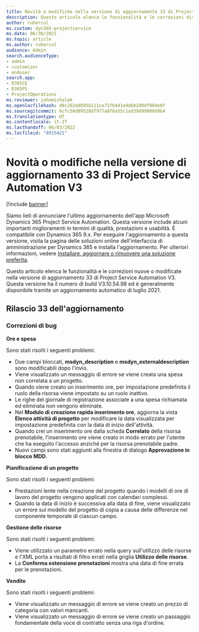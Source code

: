```yaml
---
title: Novità o modifiche nella versione di aggiornamento 33 di Project Service Automation V3
description: Questo articolo elenca le funzionalità e le correzioni disponibili nella versione di aggiornamento 33 di Project Service Automation V3.
author: ruhercul
ms.custom: dyn365-projectservice
ms.date: 06/30/2021
ms.topic: article
ms.author: ruhercul
audience: Admin
search.audienceType:
- admin
- customizer
- enduser
search.app:
- D365CE
- D365PS
- ProjectOperations
ms.reviewer: johnmichalak
ms.openlocfilehash: d9c282e8b95b111ce71fb441e4dbb2d04f904e0f
ms.sourcegitcommit: 6cfc50d89528df977a8f6a55c1ad39d99800d9b4
ms.translationtype: HT
ms.contentlocale: it-IT
ms.lasthandoff: 06/03/2022
ms.locfileid: "8915421"
---
```

# <a name="whats-new-or-changed-in-project-service-automation-update-release-33-v3"></a>Novità o modifiche nella versione di aggiornamento 33 di Project Service Automation V3

[!include [banner](../includes/psa-now-project-operations.md)]

Siamo lieti di annunciare l'ultimo aggiornamento dell'app Microsoft Dynamics 365 Project Service Automation. Questa versione include alcuni importanti miglioramenti in termini di qualità, prestazioni e usabilità. È compatibile con Dynamics 365 9.x. Per eseguire l'aggiornamento a questa versione, visita la pagina delle soluzioni online dell'interfaccia di amministrazione per Dynamics 365 e installa l'aggiornamento. Per ulteriori informazioni, vedere [Installare, aggiornare o rimuovere una soluzione preferita](/power-platform/admin/install-remove-preferred-solution).

Questo articolo elenca le funzionalità e le correzioni nuove o modificate nella versione di aggiornamento 33 di Project Service Automation V3. Questa versione ha il numero di build V3.10.54.98 ed è generalmente disponibile tramite un aggiornamento automatico di luglio 2021.

## <a name="update-release-33"></a>Rilascio 33 dell'aggiornamento

### <a name="bug-fixes"></a>Correzioni di bug

**Ore e spesa**

Sono stati risolti i seguenti problemi:

- Due campi bloccati, **msdyn_description** e **msdyn_externaldescription** sono modificabili dopo l'invio.
- Viene visualizzato un messaggio di errore se viene creata una spesa non correlata a un progetto.
- Quando viene creato un inserimento ore, per impostazione predefinita il ruolo della risorsa viene impostato su un ruolo inattivo.
- Le righe del giornale di registrazione associate a una spesa richiamata ed eliminata non vengono eliminate.
- Nel **Modulo di creazione rapida inserimento ore**, aggiorna la vista **Elenco attività di progetto** per modificare la data visualizzata per impostazione predefinita con la data di inizio dell'attività.
- Quando crei un inserimento ore dalla scheda **Correlato** della risorsa prenotabile, l'inserimento ore viene creato in modo errato per l'utente che ha eseguito l'accesso anziché per la risorsa prenotabile padre.
- Nuovi campi sono stati aggiunti alla finestra di dialogo **Approvazione in blocco MDD**.

**Pianificazione di un progetto**

Sono stati risolti i seguenti problemi:
- Prestazioni lente nella creazione del progetto quando i modelli di ore di lavoro del progetto vengono applicati con calendari complessi.
- Quando la data di inizio è successiva alla data di fine, viene visualizzato un errore sul modello del progetto di copia a causa delle differenze nel componente temporale di ciascun campo.

**Gestione delle risorse**

Sono stati risolti i seguenti problemi:
- Viene utilizzato un parametro errato nella query sull'utilizzo delle risorse e l'XML porta a risultati di filtro errati nella griglia **Utilizzo delle risorse**.
- La **Conferma estensione prenotazioni** mostra una data di fine errata per le prenotazioni.

**Vendite**

Sono stati risolti i seguenti problemi:
- Viene visualizzato un messaggio di errore se viene creato un prezzo di categoria con valori mancanti.
- Viene visualizzato un messaggio di errore se viene creato un passaggio fondamentale della voce di contratto senza una riga d'ordine.
